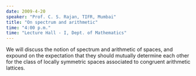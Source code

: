 ```yaml
---
date: 2009-4-20
speaker: "Prof. C. S. Rajan, TIFR, Mumbai"
title: "On spectrum and arithmetic"
time: "4:00 p.m." 
time: "Lecture Hall - I, Dept. of Mathematics"
---
```

We will discuss the notion of spectrum and arithmetic of spaces,
and expound on the expectation that they should mutually determine
each other for the class of locally symmetric spaces associated to
congruent arithmetic lattices.

